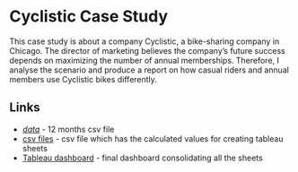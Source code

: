 # **Cyclistic Case Study** 
This case study is about a company Cyclistic, a bike-sharing company in Chicago. The director of marketing believes the company’s future success depends on maximizing the number of annual memberships. Therefore, I analyse the scenario and produce a report on how casual riders and annual members use Cyclistic bikes differently.

## **Links**
+ [*data*](https://github.com/loghasuha/cyclistic/tree/main/data) - 12 months csv file
+ [csv files](https://github.com/loghasuha/cyclistic/tree/main/csv_calculated)  - csv file which has the calculated values for creating tableau sheets
+ [Tableau dashboard](https://public.tableau.com/views/cyclistictableau_16817430383780/Dashboard1?:language=en-US&:display_count=n&:origin=viz_share_link) - final dashboard consolidating all the sheets 
